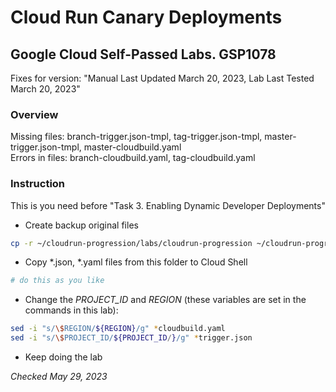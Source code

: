 # Cloud Run Canary Deployments
## Google Cloud Self-Passed Labs. GSP1078
Fixes for version: "Manual Last Updated March 20, 2023, Lab Last Tested March 20, 2023"

### Overview

Missing files: branch-trigger.json-tmpl, tag-trigger.json-tmpl, master-trigger.json-tmpl, master-cloudbuild.yaml  
Errors in files: branch-cloudbuild.yaml, tag-cloudbuild.yaml

### Instruction

This is you need before "Task 3. Enabling Dynamic Developer Deployments"

- Create backup original files
```bash
cp -r ~/cloudrun-progression/labs/cloudrun-progression ~/cloudrun-progression.backup
```

- Copy \*.json, \*.yaml files from this folder to Cloud Shell
```bash
# do this as you like
```

- Change the *PROJECT_ID* and *REGION* (these variables are set in the commands in this lab):
```bash
sed -i "s/\$REGION/${REGION}/g" *cloudbuild.yaml
sed -i "s/\$PROJECT_ID/${PROJECT_ID/}/g" *trigger.json
```

- Keep doing the lab

*Checked May 29, 2023*

